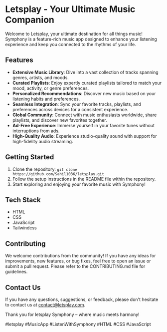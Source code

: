 # Letsplay - Your Ultimate Music Companion

Welcome to Letsplay, your ultimate destination for all things music! Symphony is a feature-rich music app designed to enhance your listening experience and keep you connected to the rhythms of your life.

## Features

- **Extensive Music Library**: Dive into a vast collection of tracks spanning genres, artists, and moods.
- **Curated Playlists**: Enjoy expertly curated playlists tailored to match your mood, activity, or genre preferences.
- **Personalized Recommendations**: Discover new music based on your listening habits and preferences.
- **Seamless Integration**: Sync your favorite tracks, playlists, and preferences across devices for a consistent experience.
- **Global Community**: Connect with music enthusiasts worldwide, share playlists, and discover new favorites together.
- **Ad-Free Experience**: Immerse yourself in your favorite tunes without interruptions from ads.
- **High-Quality Audio**: Experience studio-quality sound with support for high-fidelity audio streaming.

## Getting Started

1. Clone the repository: `git clone https://github.com/Sahil1036/letsplay.git`
2. Follow the setup instructions in the README file within the repository.
3. Start exploring and enjoying your favorite music with Symphony!

## Tech Stack

- HTML
- CSS
- JavaScript
- Tailwindcss

## Contributing

We welcome contributions from the community! If you have any ideas for improvements, new features, or bug fixes, feel free to open an issue or submit a pull request. Please refer to the CONTRIBUTING.md file for guidelines.


## Contact Us

If you have any questions, suggestions, or feedback, please don't hesitate to contact us at [contact@letsplay.com](mailto:contact@symphonyapp.com).

Thank you for letsplay Symphony – where music meets harmony!

#letsplay #MusicApp #ListenWithSymphony #HTML #CSS #JavaScript

